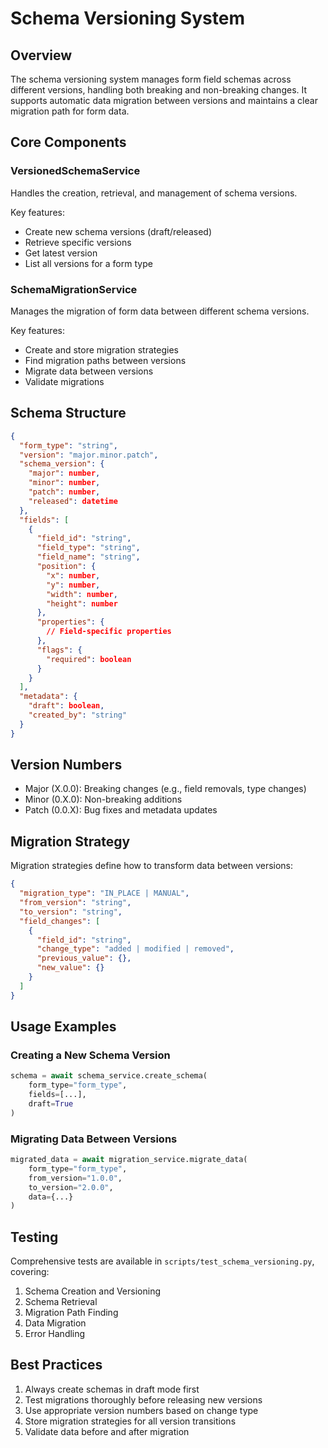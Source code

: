 # Schema Versioning System

## Overview
The schema versioning system manages form field schemas across different versions, handling both breaking and non-breaking changes. It supports automatic data migration between versions and maintains a clear migration path for form data.

## Core Components

### VersionedSchemaService
Handles the creation, retrieval, and management of schema versions.

Key features:
- Create new schema versions (draft/released)
- Retrieve specific versions
- Get latest version
- List all versions for a form type

### SchemaMigrationService
Manages the migration of form data between different schema versions.

Key features:
- Create and store migration strategies
- Find migration paths between versions
- Migrate data between versions
- Validate migrations

## Schema Structure
```json
{
  "form_type": "string",
  "version": "major.minor.patch",
  "schema_version": {
    "major": number,
    "minor": number,
    "patch": number,
    "released": datetime
  },
  "fields": [
    {
      "field_id": "string",
      "field_type": "string",
      "field_name": "string",
      "position": {
        "x": number,
        "y": number,
        "width": number,
        "height": number
      },
      "properties": {
        // Field-specific properties
      },
      "flags": {
        "required": boolean
      }
    }
  ],
  "metadata": {
    "draft": boolean,
    "created_by": "string"
  }
}
```

## Version Numbers
- Major (X.0.0): Breaking changes (e.g., field removals, type changes)
- Minor (0.X.0): Non-breaking additions
- Patch (0.0.X): Bug fixes and metadata updates

## Migration Strategy
Migration strategies define how to transform data between versions:
```json
{
  "migration_type": "IN_PLACE | MANUAL",
  "from_version": "string",
  "to_version": "string",
  "field_changes": [
    {
      "field_id": "string",
      "change_type": "added | modified | removed",
      "previous_value": {},
      "new_value": {}
    }
  ]
}
```

## Usage Examples

### Creating a New Schema Version
```python
schema = await schema_service.create_schema(
    form_type="form_type",
    fields=[...],
    draft=True
)
```

### Migrating Data Between Versions
```python
migrated_data = await migration_service.migrate_data(
    form_type="form_type",
    from_version="1.0.0",
    to_version="2.0.0",
    data={...}
)
```

## Testing
Comprehensive tests are available in `scripts/test_schema_versioning.py`, covering:
1. Schema Creation and Versioning
2. Schema Retrieval
3. Migration Path Finding
4. Data Migration
5. Error Handling

## Best Practices
1. Always create schemas in draft mode first
2. Test migrations thoroughly before releasing new versions
3. Use appropriate version numbers based on change type
4. Store migration strategies for all version transitions
5. Validate data before and after migration 